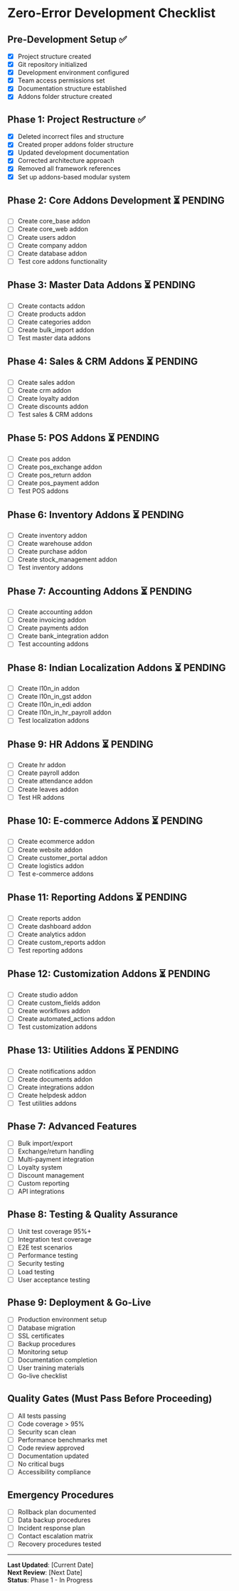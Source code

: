 # Zero-Error Development Checklist

## Pre-Development Setup ✅
- [x] Project structure created
- [x] Git repository initialized
- [x] Development environment configured
- [x] Team access permissions set
- [x] Documentation structure established
- [x] Addons folder structure created

## Phase 1: Project Restructure ✅
- [x] Deleted incorrect files and structure
- [x] Created proper addons folder structure
- [x] Updated development documentation
- [x] Corrected architecture approach
- [x] Removed all framework references
- [x] Set up addons-based modular system

## Phase 2: Core Addons Development ⏳ PENDING
- [ ] Create core_base addon
- [ ] Create core_web addon
- [ ] Create users addon
- [ ] Create company addon
- [ ] Create database addon
- [ ] Test core addons functionality

## Phase 3: Master Data Addons ⏳ PENDING
- [ ] Create contacts addon
- [ ] Create products addon
- [ ] Create categories addon
- [ ] Create bulk_import addon
- [ ] Test master data addons

## Phase 4: Sales & CRM Addons ⏳ PENDING
- [ ] Create sales addon
- [ ] Create crm addon
- [ ] Create loyalty addon
- [ ] Create discounts addon
- [ ] Test sales & CRM addons

## Phase 5: POS Addons ⏳ PENDING
- [ ] Create pos addon
- [ ] Create pos_exchange addon
- [ ] Create pos_return addon
- [ ] Create pos_payment addon
- [ ] Test POS addons

## Phase 6: Inventory Addons ⏳ PENDING
- [ ] Create inventory addon
- [ ] Create warehouse addon
- [ ] Create purchase addon
- [ ] Create stock_management addon
- [ ] Test inventory addons

## Phase 7: Accounting Addons ⏳ PENDING
- [ ] Create accounting addon
- [ ] Create invoicing addon
- [ ] Create payments addon
- [ ] Create bank_integration addon
- [ ] Test accounting addons

## Phase 8: Indian Localization Addons ⏳ PENDING
- [ ] Create l10n_in addon
- [ ] Create l10n_in_gst addon
- [ ] Create l10n_in_edi addon
- [ ] Create l10n_in_hr_payroll addon
- [ ] Test localization addons

## Phase 9: HR Addons ⏳ PENDING
- [ ] Create hr addon
- [ ] Create payroll addon
- [ ] Create attendance addon
- [ ] Create leaves addon
- [ ] Test HR addons

## Phase 10: E-commerce Addons ⏳ PENDING
- [ ] Create ecommerce addon
- [ ] Create website addon
- [ ] Create customer_portal addon
- [ ] Create logistics addon
- [ ] Test e-commerce addons

## Phase 11: Reporting Addons ⏳ PENDING
- [ ] Create reports addon
- [ ] Create dashboard addon
- [ ] Create analytics addon
- [ ] Create custom_reports addon
- [ ] Test reporting addons

## Phase 12: Customization Addons ⏳ PENDING
- [ ] Create studio addon
- [ ] Create custom_fields addon
- [ ] Create workflows addon
- [ ] Create automated_actions addon
- [ ] Test customization addons

## Phase 13: Utilities Addons ⏳ PENDING
- [ ] Create notifications addon
- [ ] Create documents addon
- [ ] Create integrations addon
- [ ] Create helpdesk addon
- [ ] Test utilities addons

## Phase 7: Advanced Features
- [ ] Bulk import/export
- [ ] Exchange/return handling
- [ ] Multi-payment integration
- [ ] Loyalty system
- [ ] Discount management
- [ ] Custom reporting
- [ ] API integrations

## Phase 8: Testing & Quality Assurance
- [ ] Unit test coverage 95%+
- [ ] Integration test coverage
- [ ] E2E test scenarios
- [ ] Performance testing
- [ ] Security testing
- [ ] Load testing
- [ ] User acceptance testing

## Phase 9: Deployment & Go-Live
- [ ] Production environment setup
- [ ] Database migration
- [ ] SSL certificates
- [ ] Backup procedures
- [ ] Monitoring setup
- [ ] Documentation completion
- [ ] User training materials
- [ ] Go-live checklist

## Quality Gates (Must Pass Before Proceeding)
- [ ] All tests passing
- [ ] Code coverage > 95%
- [ ] Security scan clean
- [ ] Performance benchmarks met
- [ ] Code review approved
- [ ] Documentation updated
- [ ] No critical bugs
- [ ] Accessibility compliance

## Emergency Procedures
- [ ] Rollback plan documented
- [ ] Data backup procedures
- [ ] Incident response plan
- [ ] Contact escalation matrix
- [ ] Recovery procedures tested

---
**Last Updated**: [Current Date]  
**Next Review**: [Next Date]  
**Status**: Phase 1 - In Progress